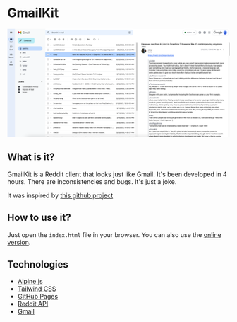 # GmailKit

![GmailKit](docs/screenshot.png "GmailKit")

## What is it?

GmailKit is a Reddit client that looks just like Gmail. It's been developed in 4 hours. There are inconsistencies and bugs. It's just a joke.

It was inspired by [this github project](https://github.com/pcottle/MSOutlookit/)

## How to use it?

Just open the `index.html` file in your browser. You can also use the [online version](http://niturobert.github.io/gmailkit/).

## Technologies

- [Alpine.js](https://alpinejs.dev/)
- [Tailwind CSS](https://tailwindcss.com/)
- [GitHub Pages](https://pages.github.com/)
- [Reddit API](https://www.reddit.com/dev/api/)
- [Gmail](https://mail.google.com/)
